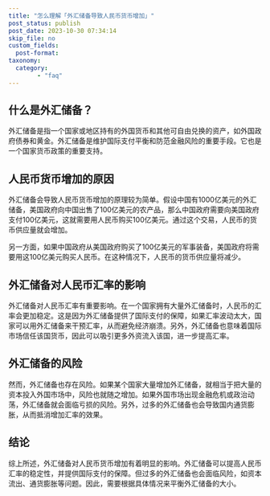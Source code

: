 ```yaml
---
title: "怎么理解「外汇储备导致人民币货币增加」"
post_status: publish
post_date: 2023-10-30 07:34:14
skip_file: no
custom_fields: 
  post-format: 
taxonomy:
  category:
        - "faq"
---
```


## 什么是外汇储备？

外汇储备是指一个国家或地区持有的外国货币和其他可自由兑换的资产，如外国政府债券和黄金。外汇储备是维护国际支付平衡和防范金融风险的重要手段。它也是一个国家货币政策的重要支持。

## 人民币货币增加的原因

外汇储备会导致人民币货币增加的原理较为简单。假设中国有1000亿美元的外汇储备，美国政府向中国出售了100亿美元的农产品，那么中国政府需要向美国政府支付100亿美元，这就需要用人民币购买100亿美元。通过这个交易，人民币的货币供应量就会增加。

另一方面，如果中国政府从美国政府购买了100亿美元的军事装备，美国政府将需要用这100亿美元购买人民币。在这种情况下，人民币的货币供应量将减少。

## 外汇储备对人民币汇率的影响

外汇储备对人民币汇率有重要影响。在一个国家拥有大量外汇储备时，人民币的汇率会更加稳定。这是因为外汇储备提供了国际支付的保障，如果汇率波动太大，国家可以用外汇储备来干预汇率，从而避免经济崩溃。另外，外汇储备也意味着国际市场信任该国货币，因此可以吸引更多外资流入该国，进一步提高汇率。

## 外汇储备的风险

然而，外汇储备也存在风险。如果某个国家大量增加外汇储备，就相当于把大量的资本投入外国市场中，风险也就随之增加。如果外国市场出现金融危机或政治动荡，外汇储备就会面临亏损的风险。另外，过多的外汇储备也会导致国内通货膨胀，从而抵消增加汇率的效果。

## 结论

综上所述，外汇储备对人民币货币增加有着明显的影响。外汇储备可以提高人民币汇率的稳定性，并提供国际支付的保障。但过多的外汇储备也会面临风险，如资本流出、通货膨胀等问题。因此，需要根据具体情况来平衡外汇储备的大小。
